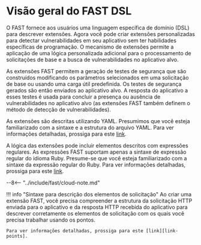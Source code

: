 [link-yaml]:            https://yaml.org/spec/1.2/spec.html
[link-ruby-regexp]:     http://ruby-doc.org/core-2.6.1/doc/regexp_rdoc.html
[link-points]:          points/intro.md

# Visão geral do FAST DSL

O FAST fornece aos usuários uma linguagem específica de domínio (DSL) para descrever extensões. Agora você pode criar extensões personalizadas para detectar vulnerabilidades em seu aplicativo sem ter habilidades específicas de programação. O mecanismo de extensões permite a aplicação de uma lógica personalizada adicional para o processamento de solicitações de base e a busca de vulnerabilidades no aplicativo alvo.

As extensões FAST permitem a geração de testes de segurança que são construídos modificando os parâmetros selecionados em uma solicitação de base ou usando uma carga útil predefinida. Os testes de segurança gerados são então enviados ao aplicativo alvo. A resposta do aplicativo a esses testes é usada para concluir a presença ou ausência de vulnerabilidades no aplicativo alvo (as extensões FAST também definem o método de detecção de vulnerabilidades). 

As extensões são descritas utilizando YAML. Presumimos que você esteja familiarizado com a sintaxe e a estrutura do arquivo YAML. Para ver informações detalhadas, prossiga para este [link][link-yaml].

A lógica das extensões pode incluir elementos descritos com expressões regulares. As expressões FAST suportam apenas a sintaxe de expressão regular do idioma Ruby. Presume-se que você esteja familiarizado com a sintaxe da expressão regular do Ruby. Para ver informações detalhadas, prossiga para este [link][link-ruby-regexp].

--8<-- "../include/fast/cloud-note.md"

!!! info "Sintaxe para descrição dos elementos de solicitação"
    Ao criar uma extensão FAST, você precisa compreender a estrutura da solicitação HTTP enviada para o aplicativo e da resposta HTTP recebida do aplicativo para descrever corretamente os elementos de solicitação com os quais você precisa trabalhar usando os pontos.

    Para ver informações detalhadas, prossiga para este [link][link-points].
